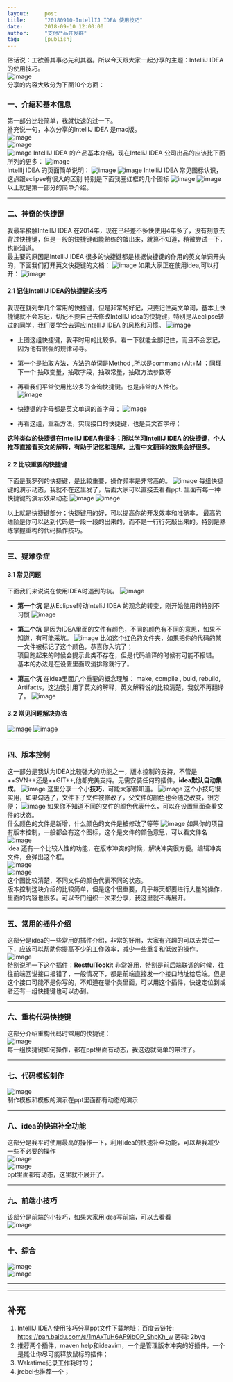 ```yaml
---  
layout:     post   
title:      "20180910-IntellIJ IDEA 使用技巧"  
date:       2018-09-10 12:00:00  
author:     "支付产品开发群"  
tag:		[publish] 
---
```



俗话说：工欲善其事必先利其器。所以今天跟大家一起分享的主题：IntelliJ IDEA 的使用技巧。  
![image](http://static.cocolian.cn/img/20180910_210213.png)  
分享的内容大致分为下面10个方面：
### 一、介绍和基本信息  
第一部分比较简单，我就快速的过一下。  
补充说一句，本次分享的IntellIJ IDEA 是mac版。  
![image](http://static.cocolian.cn/img/20180910_210358.png)  
![image](http://static.cocolian.cn/img/20180910_210409.png)  
![image](http://static.cocolian.cn/img/20180910_210452.png)
IntellIJ IDEA 的产品基本介绍，现在InteliJ IDEA 公司出品的应该比下面所列的更多：
![image](http://static.cocolian.cn/img/20180910_210547.png)  
IntellIj IDEA 的页面简单说明：
![image](http://static.cocolian.cn/img/20180910_210622.png)
![image](http://static.cocolian.cn/img/20180910_210637.png)
IntelliJ IDEA 常见图标认识，这点跟eclipse有很大的区别 特别是下面我圈红框的几个图标
![image](http://static.cocolian.cn/img/20180910_210744.png)
![image](http://static.cocolian.cn/img/20180910_210757.png)
以上就是第一部分的简单介绍。

---

### 二、神奇的快捷键
我最早接触IntellIJ IDEA 在2014年，现在已经差不多快使用4年多了，没有刻意去背过快捷键，但是一般的快捷键都能熟练的敲出来，就算不知道，稍微尝试一下，也能知道。  
最主要的原因是IntelliJ IDEA 很多的快捷键都是根据快捷键的作用的英文单词开头的，下面我们打开英文快捷键的文档：
![image](http://static.cocolian.cn/img/20180910_211231.png)
如果大家正在使用idea,可以打开：
![image](http://static.cocolian.cn/img/20180910_211324.png)
#### 2.1 记住IntellIJ IDEA的快捷键的技巧
我现在就列举几个常用的快捷键，但是非常的好记，只要记住英文单词，基本上快捷键就不会忘记，切记不要自己去修改IntellIJ idea的快捷键，特别是从eclipse转过的同学，我们要学会去适应IntellIJ IDEA 的风格和习惯。
![image](http://static.cocolian.cn/img/20180910_211752.png)
- 上图这组快捷键，我平时用的比较多。看一下就能全部记住，而且不会忘记，因为他有很强的规律可寻。

- 第一个是抽取方法，方法的单词是Method ,所以是command+Alt+M ；同理下一个 抽取变量，抽取字段，抽取常量，抽取方法参数等
- 再看我们平常使用比较多的查询快捷键。也是非常的人性化。  
![image](http://static.cocolian.cn/img/20180910_212127.png)
- 快捷键的字母都是英文单词的首字母；
![image](http://static.cocolian.cn/img/20180910_212207.png)
- 再看这组，重新方法，实现接口的快捷键，也是英文首字母；    

**这种类似的快捷键在IntellIJ IDEA有很多；所以学习IntellIJ IDEA 的快捷键，个人推荐直接看英文的解释，有助于记忆和理解，比看中文翻译的效果会好很多。**

#### 2.2 比较重要的快捷键
下面是我罗列的快捷键，是比较重要，操作频率是非常高的。
![image](http://static.cocolian.cn/img/20180910_212632.png)
每组快捷键的演示动态，我就不在这里发了，后面大家可以直接去看看ppt. 里面有每一种快捷键的演示效果动态
![image](http://static.cocolian.cn/img/20180910_212806.png)
![image](http://static.cocolian.cn/img/20180910_212820.png)

以上就是快捷键部分；快捷键用的好，可以提高你的开发效率和准确率， 最高的进阶是你可以达到代码是一段一段的出来的，而不是一行行死敲出来的。特别是熟练掌握重构的代码操作技巧。

---

### 三、疑难杂症 
#### 3.1 常见问题
下面我们来说说在使用IDEA时遇到的坑。
![image](http://static.cocolian.cn/img/20180910_213337.png)
- **第一个坑** 是从Eclipse转动InteliJ IDEA 的观念的转变，刚开始使用的特别不习惯
![image](http://static.cocolian.cn/img/20180910_213450.png)
- **第二个坑** 是因为IDEA里面的文件有颜色，不同的颜色有不同的意思，如果不知道，有可能采坑。
![image](http://static.cocolian.cn/img/20180910_213549.png)
比如这个红色的文件夹，如果把你的代码的某一文件被标记了这个颜色，恭喜你入坑了；  
项目跑起来的时候会提示此类不存在，但是代码编译的时候有可能不报错。  
基本的办法是在设置里面取消排除就行了。  

- **第三个坑** 在idea里面几个重要的概念理解： make, compile , buid, rebuild, Artifacts，这边我引用了英文的解释，英文解释说的比较清楚，我就不再翻译了。
![image](http://static.cocolian.cn/img/20180910_213915.png) 

#### 3.2 常见问题解决办法
![image](http://static.cocolian.cn/img/20180910_213935.png)
![image](http://static.cocolian.cn/img/20180910_213953.png)  

---

### 四、版本控制
这一部分是我认为IDEA比较强大的功能之一，版本控制的支持，不管是++SVN++还是++GIT++,他都完美支持。无需安装任何的插件，**idea默认自动集成**。
![image](http://static.cocolian.cn/img/20180910_214141.png)
这里分享一个小**技巧**，可能大家都知道。
![image](http://static.cocolian.cn/img/20180910_214219.png)
这个小技巧很实用，如果勾选了，文件下子文件被修改了，父文件的颜色也会随之改变，很方便；
![image](http://static.cocolian.cn/img/20180910_214352.png)
如果你不知道不同的文件的颜色代表什么，可以在设置里面查看文件的状态。  
什么颜色的文件是新增，什么颜色的文件是被修改了等等
![image](http://static.cocolian.cn/img/20180910_214425.png)
如果你的项目有版本控制，一般都会有这个图标，这个是文件的颜色意思，可以看文件名  
![image](http://static.cocolian.cn/img/20180910_214518.png)  
idea 还有一个比较人性的功能，在版本冲突的时候，解决冲突很方便。编辑冲突文件，会弹出这个框。  
![image](http://static.cocolian.cn/img/20180910_214655.png)  
![image](http://static.cocolian.cn/img/20180910_214739.png)  
这个图比较清楚，不同文件的颜色代表不同的状态。    
版本控制这块介绍的比较简单，但是这个很重要，几乎每天都要进行大量的操作，里面的内容也很多。可以专门组织一次来分享，我这里就不再展开。  

---

### 五、常用的插件介绍
这部分是idea的一些常用的插件介绍，非常的好用，大家有兴趣的可以去尝试一下，应该可以帮助你提高不少的工作效率，减少一些重复和低效的操作。    
![image](http://static.cocolian.cn/img/20180910_215120.png)  
特别说明一下这个插件：**RestfulTookit** 非常好用，特别是前后端联调的时候，往往前端回说接口报错了，一般情况下，都是前端直接发一个接口地址给后端。但是这个接口可能不是你写的，不知道在哪个类里面，可以用这个插件，快速定位到或者还有一组快捷键也可以办到。  

---

### 六、重构代码快捷键
这部分介绍重构代码时常用的快捷键：  
![image](http://static.cocolian.cn/img/20180910_215432.png)  
每一组快捷键如何操作，都在ppt里面有动态，我这边就简单的带过了。  

---

### 七、代码模板制作
![image](http://static.cocolian.cn/img/20180910_215602.png)  
制作模板和模板的演示在ppt里面都有动态的演示  

---

### 八、idea的快速补全功能
这部分是我平时使用最高的操作一下，利用idea的快速补全功能，可以帮我减少一些不必要的操作  
![image](http://static.cocolian.cn/img/20180910_215747.png)  
![image](http://static.cocolian.cn/img/20180910_215759.png)  
ppt里面都有动态，这里就不展开了。  

---

### 九、前端小技巧
该部分是前端的小技巧，如果大家用idea写前端，可以去看看  
![image](http://static.cocolian.cn/img/20180910_215910.png)  

---

### 十、综合  
![image](http://static.cocolian.cn/img/20180910_215952.png)  
![image](http://static.cocolian.cn/img/20180910_220013.png)  

---

---

## 补充
1. IntellIJ IDEA 使用技巧分享ppt文件下载地址：百度云链接:
https://pan.baidu.com/s/1mAxTuH6AF9ibOP_ShpKh_w 密码: 2byg  
2. 推荐两个插件，maven help和ideavim，一个是管理版本冲突的好插件，一个是能让你尽可能释放鼠标的插件；  
3. Wakatime记录工作耗时的；  
4. jrebel也推荐一个；  
